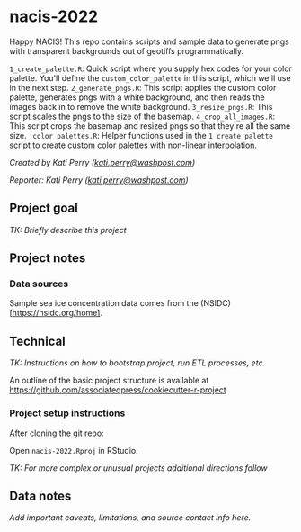 # nacis-2022

Happy NACIS! This repo contains scripts and sample data to generate pngs with transparent backgrounds out of geotiffs programmatically.

`1_create_palette.R`: Quick script where you supply hex codes for your color palette. You'll define the `custom_color_palette` in this script, which we'll use in the next step.
`2_generate_pngs.R`: This script applies the custom color palette, generates pngs with a white background, and then reads the images back in to remove the white background.
`3_resize_pngs.R`: This script scales the pngs to the size of the basemap. 
`4_crop_all_images.R`: This script crops the basemap and resized pngs so that they're all the same size.
`_color_palettes.R`: Helper functions used in the `1_create_palette` script to create custom color palettes with non-linear interpolation.

*Created by Kati Perry (<kati.perry@washpost.com>)*

*Reporter: Kati Perry (<kati.perry@washpost.com>)*

## Project goal

*TK: Briefly describe this project*

## Project notes


### Data sources

Sample sea ice concentration data comes from the (NSIDC)[https://nsidc.org/home]. 

## Technical

*TK: Instructions on how to bootstrap project, run ETL processes, etc.*

An outline of the basic project structure is available at https://github.com/associatedpress/cookiecutter-r-project

### Project setup instructions

After cloning the git repo:

Open `nacis-2022.Rproj` in RStudio.

*TK: For more complex or unusual projects additional directions follow*

## Data notes

*Add important caveats, limitations, and source contact info here.*
